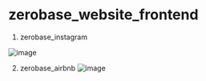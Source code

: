 # zerobase_website_frontend

1. zerobase_instagram

![image](https://user-images.githubusercontent.com/82349462/218484691-1fade4c0-58cb-4b81-8807-1debeb53eaf9.png)



2. zerobase_airbnb
![image](https://user-images.githubusercontent.com/82349462/218484917-3710ac2e-175b-434e-93f6-de0d32259463.png)
